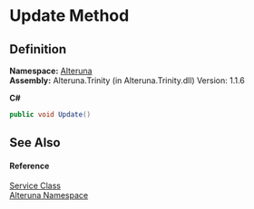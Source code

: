 # Update Method




## Definition
**Namespace:** <a href="N_Alteruna">Alteruna</a>  
**Assembly:** Alteruna.Trinity (in Alteruna.Trinity.dll) Version: 1.1.6

**C#**
``` C#
public void Update()
```



## See Also


#### Reference
<a href="T_Alteruna_Service">Service Class</a>  
<a href="N_Alteruna">Alteruna Namespace</a>  
